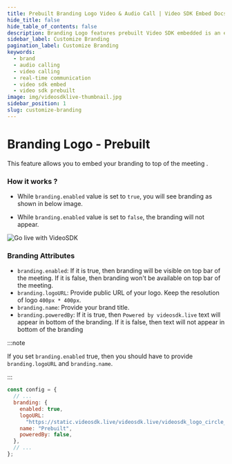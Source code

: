 ```yaml
---
title: Prebuilt Branding Logo Video & Audio Call | Video SDK Embed Docs
hide_title: false
hide_table_of_contents: false
description: Branding Logo features prebuilt Video SDK embedded is an easy-to-use video calling API. Video SDK Prebuilt makes it easy for developers to add video calls 10 in minutes to any website or app.
sidebar_label: Customize Branding
pagination_label: Customize Branding
keywords:
  - brand
  - audio calling
  - video calling
  - real-time communication
  - video sdk embed
  - video sdk prebuilt
image: img/videosdklive-thumbnail.jpg
sidebar_position: 1
slug: customize-branding
---
```


# Branding Logo - Prebuilt

This feature allows you to embed your branding to top of the meeting .

### How it works ?

- While `branding.enabled` value is set to `true`, you will see branding as shown in below image.

- While `branding.enabled` value is set to `false`, the branding will not appear.

![Go live with VideoSDK](/img/prebuilt/prebuilt-branding.png)

### Branding Attributes

- `branding.enabled`: If it is true, then branding will be visible on top bar of the meeting. If it is false, then branding won't be available on top bar of the meeting.
- `branding.logoURL`: Provide public URL of your logo. Keep the resolution of logo `400px * 400px`.
- `branding.name`: Provide your brand title.
- `branding.poweredBy`: If it is true, then `Powered by videosdk.live` text will appear in bottom of the branding. If it is false, then text will not appear in bottom of the branding

:::note

If you set `branding.enabled` true, then you should have to provide `branding.logoURL` and `branding.name`.

:::

```js title="index.html"
const config = {
  // ...
  branding: {
    enabled: true,
    logoURL:
      "https://static.videosdk.live/videosdk.live/videosdk_logo_circle_big.png",
    name: "Prebuilt",
    poweredBy: false,
  },
  // ...
};
```
